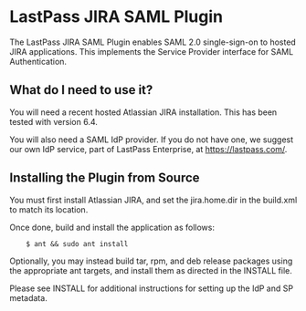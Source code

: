 LastPass JIRA SAML Plugin
=========================

The LastPass JIRA SAML Plugin enables SAML 2.0 single-sign-on to
hosted JIRA applications.  This implements the Service Provider
interface for SAML Authentication.

What do I need to use it?
-------------------------

You will need a recent hosted Atlassian JIRA installation.  This
has been tested with version 6.4.

You will also need a SAML IdP provider.  If you do not have one,
we suggest our own IdP service, part of LastPass Enterprise,
at https://lastpass.com/.

Installing the Plugin from Source
----------------------------------

You must first install Atlassian JIRA, and set the jira.home.dir
in the build.xml to match its location.

Once done, build and install the application as follows:
```
    $ ant && sudo ant install
```

Optionally, you may instead build tar, rpm, and deb release
packages using the appropriate ant targets, and install them as
directed in the INSTALL file.

Please see INSTALL for additional instructions for setting up
the IdP and SP metadata.
